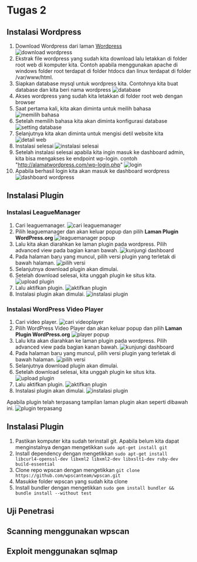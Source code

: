 # Tugas 2

## Instalasi Wordpress
1. Download Wordpress dari laman [Wordpress](https://wordpress.org/)  
![download wordpress](download_wordpress.PNG)
2. Ekstrak file wordpress yang sudah kita download lalu letakkan di folder root web di komputer kita. Contoh apabila menggunakan apache di windows folder root terdapat di folder htdocs dan linux terdapat di folder /var/www/html.
3. Siapkan database mysql untuk wordpress kita. Contohnya kita buat database dan kita beri nama wordpress
![database](database.PNG)
3. Akses wordpress yang sudah kita letakkan di folder root web dengan browser
4. Saat pertama kali, kita akan diminta untuk meilih bahasa
![memilih bahasa](1_pilih_bahasa.PNG)
5. Setelah memilih bahasa kita akan diminta konfigurasi database
![setting database](3_setting_database_wordpress.PNG)
6. Selanjutnya kita akan diminta untuk mengisi detil website kita
![detail web](4_isi_data_situs.PNG)
7. Instalasi selesai
![instalasi selesai](5_selesai_installasi_wordpress.PNG)
8. Setelah instalasi selesai apabila kita ingin masuk ke dashboard admin, kita bisa mengakses ke endpoint wp-login. contoh "http://alamatwordpress.com/wp-login.php"
![login](wp-login.PNG)
9. Apabila berhasil login kita akan masuk ke dashboard wordpress
![dashboard wordpress](7_dashboard.PNG)

## Instalasi Plugin
### Instalasi LeagueManager
1. Cari leaguemanager.
![cari leaguemanager](8_pencarian_plugin_leaguemanager.PNG)
2. Pilih leaguemanager dan akan keluar popup dan pilih **Laman Plugin WordPress.org**
![leaguemanager popup](9_leaguemanager_popup.PNG)
3. Lalu kita akan diarahkan ke laman plugin pada wordpress. Pilih advanced view pada bagian kanan bawah.
![kunjungi dashboard](10_dashboard_league_manager.png)
4. Pada halaman baru yang muncul, pilih versi plugin yang terletak di bawah halaman.
![pilih versi](11_select_version_leaguemanager.png)
5. Selanjutnya download plugin akan dimulai.
6. Setelah download selesai, kita unggah plugin ke situs kita.
![upload plugin](12_upload_league_manager.PNG)
7. Lalu aktifkan plugin.
![aktifkan plugin](13_aktifkan_league_manager.PNG)
8. Instalasi plugin akan dimulai.
![instalasi plugin](14_instalasi_league_manager.PNG)

### Instalasi WordPress Video Player
1. Cari video player.
![cari videoplayer](15_pencarian_video_player.PNG)
2. Pilih WordPress Video Player dan akan keluar popup dan pilih **Laman Plugin WordPress.org**
![player popup](16_video_player_popup.PNG)
3. Lalu kita akan diarahkan ke laman plugin pada wordpress. Pilih advanced view pada bagian kanan bawah.
![kunjungi dashboard](17_dashboard_video_player.png)
4. Pada halaman baru yang muncul, pilih versi plugin yang terletak di bawah halaman.
![pilih versi](18_select_version_video_player.PNG)
5. Selanjutnya download plugin akan dimulai.
6. Setelah download selesai, kita unggah plugin ke situs kita.
![upload plugin](19_unggah_plugin_player.PNG)
7. Lalu aktifkan plugin.
![aktifkan plugin](20_aktifkan_plugin_player.PNG)
8. Instalasi plugin akan dimulai.
![instalasi plugin](21_instalasi_player.PNG)

Apabila plugin telah terpasang tampilan laman plugin akan seperti dibawah ini.
![plugin terpasang](22_plugin_berhasil_diinstal.png)

## Instalasi Plugin
1. Pastikan komputer kita sudah terinstall git. Apabila belum kita dapat menginstalnya dengan mengetikkan `sudo apt-get install git`
2. Install dependency dengan mengetikkan `sudo apt-get install libcurl4-openssl-dev libxml2 libxml2-dev libxslt1-dev ruby-dev build-essential
`
3. Clone repo wpscan dengan mengetikkan `git clone https://github.com/wpscanteam/wpscan.git`
4. Masukke folder wpscan yang sudah kita clone
5. Install bundler dengan mengetikkan `sudo gem install bundler && bundle install --without test`

## Uji Penetrasi
## Scanning menggunakan wpscan
## Exploit menggunakan sqlmap
